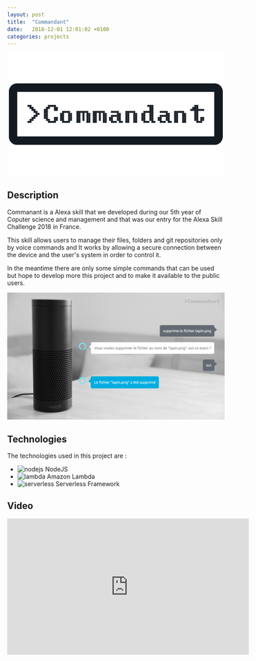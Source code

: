 ```yaml
---
layout: post
title:  "Commandant"
date:   2018-12-01 12:01:02 +0100
categories: projects
---
```

![Commandant Logo](/images/commandant.png?raw=true "Logo")

## Description

Commanant is a Alexa skill that we developed during our 5th year of Coputer science and management and that was our entry for the Alexa Skill Challenge 2018 in France.

This skill allows users to manage their files, folders and git repositories only by voice commands and It works by allowing a secure connection between the device and the user's system in order to control it.

In the meantime there are only some simple commands that can be used but hope to develop more this project and to make it available to the public users.

![Commandant Cover](/images/commandant-cover.png?raw=true "Cover")

## Technologies

The technologies used in this project are :

- <img src="https://simpleicons.org/icons/node-dot-js.svg" alt="nodejs" style="width:20px;"/> NodeJS
- <img src="https://simpleicons.org/icons/amazon.svg" alt="lambda" style="width:20px;"/> Amazon Lambda
- <img src="https://simpleicons.org/icons/serverfault.svg" alt="serverless" style="width:20px;"/> Serverless Framework

## Video

<iframe width="560" height="315" src="https://www.youtube.com/embed/b8sFahV7wIk" frameborder="0" allow="accelerometer; autoplay; encrypted-media; gyroscope; picture-in-picture" allowfullscreen></iframe>